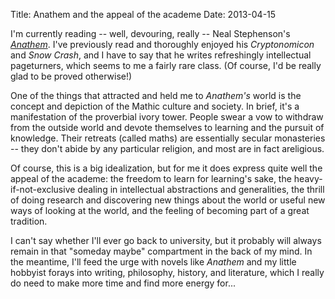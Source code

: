 Title: Anathem and the appeal of the academe
Date: 2013-04-15

I'm currently reading -- well, devouring, really -- Neal Stephenson's [*Anathem*](http://en.wikipedia.org/wiki/Anathem "Anathem on Wikipedia"). I've previously read and thoroughly enjoyed his *Cryptonomicon* and *Snow Crash*, and I have to say that he writes refreshingly intellectual pageturners, which seems to me a fairly rare class. (Of course, I'd be really glad to be proved otherwise!)

One of the things that attracted and held me to *Anathem's* world is the concept and depiction of the Mathic culture and society. In brief, it's a manifestation of the proverbial ivory tower. People swear a vow to withdraw from the outside world and devote themselves to learning and the pursuit of knowledge. Their retreats (called maths) are essentially secular monasteries -- they don't abide by any particular religion, and most are in fact areligious.

Of course, this is a big idealization, but for me it does express quite well the appeal of the academe: the freedom to learn for learning's sake, the heavy-if-not-exclusive dealing in intellectual abstractions and generalities, the thrill of doing research and discovering new things about the world or useful new ways of looking at the world, and the feeling of becoming part of a great tradition.

I can't say whether I'll ever go back to university, but it probably will always remain in that "someday maybe" compartment in the back of my mind. In the meantime, I'll feed the urge with novels like *Anathem* and my little hobbyist forays into writing, philosophy, history, and literature, which I really do need to make more time and find more energy for...